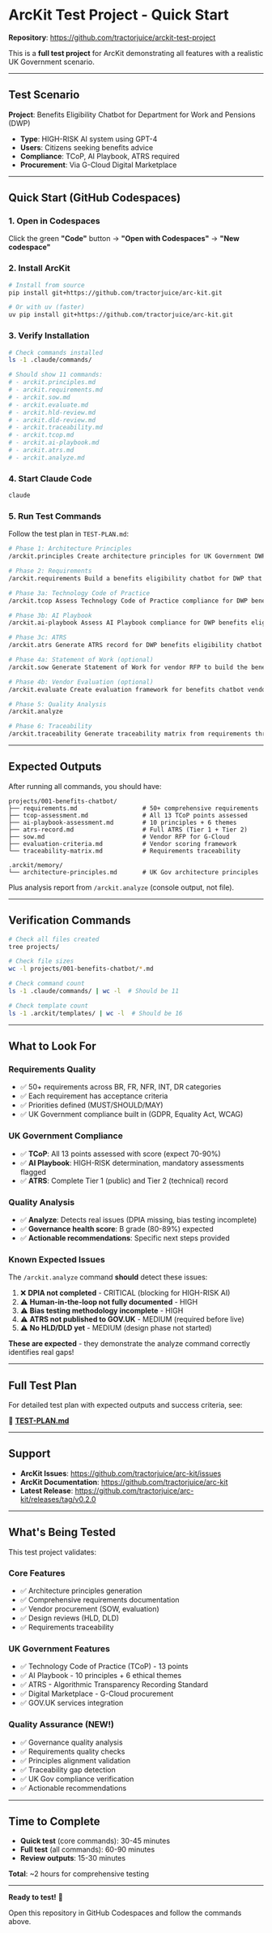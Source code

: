 # ArcKit Test Project - Quick Start

**Repository**: https://github.com/tractorjuice/arckit-test-project

This is a **full test project** for ArcKit demonstrating all features with a realistic UK Government scenario.

---

## Test Scenario

**Project**: Benefits Eligibility Chatbot for Department for Work and Pensions (DWP)
- **Type**: HIGH-RISK AI system using GPT-4
- **Users**: Citizens seeking benefits advice
- **Compliance**: TCoP, AI Playbook, ATRS required
- **Procurement**: Via G-Cloud Digital Marketplace

---

## Quick Start (GitHub Codespaces)

### 1. Open in Codespaces

Click the green **"Code"** button → **"Open with Codespaces"** → **"New codespace"**

### 2. Install ArcKit

```bash
# Install from source
pip install git+https://github.com/tractorjuice/arc-kit.git

# Or with uv (faster)
uv pip install git+https://github.com/tractorjuice/arc-kit.git
```

### 3. Verify Installation

```bash
# Check commands installed
ls -1 .claude/commands/

# Should show 11 commands:
# - arckit.principles.md
# - arckit.requirements.md
# - arckit.sow.md
# - arckit.evaluate.md
# - arckit.hld-review.md
# - arckit.dld-review.md
# - arckit.traceability.md
# - arckit.tcop.md
# - arckit.ai-playbook.md
# - arckit.atrs.md
# - arckit.analyze.md
```

### 4. Start Claude Code

```bash
claude
```

### 5. Run Test Commands

Follow the test plan in `TEST-PLAN.md`:

```bash
# Phase 1: Architecture Principles
/arckit.principles Create architecture principles for UK Government DWP focused on cloud-first, security-by-design, accessibility WCAG 2.2 AA, and AI responsible deployment

# Phase 2: Requirements
/arckit.requirements Build a benefits eligibility chatbot for DWP that uses GPT-4 to answer citizen questions about Universal Credit, Job Seekers Allowance, and disability benefits. Must handle 10,000 concurrent users, comply with UK GDPR, WCAG 2.2 AA accessibility, integrate with existing DWP systems, provide accurate eligibility guidance, support English and Welsh languages, and include human-in-the-loop review before advice is shown to citizens.

# Phase 3a: Technology Code of Practice
/arckit.tcop Assess Technology Code of Practice compliance for DWP benefits eligibility chatbot in Private Beta phase

# Phase 3b: AI Playbook
/arckit.ai-playbook Assess AI Playbook compliance for DWP benefits eligibility chatbot using GPT-4 - this is a HIGH-RISK AI system affecting access to benefits

# Phase 3c: ATRS
/arckit.atrs Generate ATRS record for DWP benefits eligibility chatbot using GPT-4, in Private Beta phase, processing citizen questions about benefits eligibility

# Phase 4a: Statement of Work (optional)
/arckit.sow Generate Statement of Work for vendor RFP to build the benefits eligibility chatbot, 9-month timeline, £1.5M budget, procurement via G-Cloud framework

# Phase 4b: Vendor Evaluation (optional)
/arckit.evaluate Create evaluation framework for benefits chatbot vendors

# Phase 5: Quality Analysis
/arckit.analyze

# Phase 6: Traceability
/arckit.traceability Generate traceability matrix from requirements through design to tests
```

---

## Expected Outputs

After running all commands, you should have:

```
projects/001-benefits-chatbot/
├── requirements.md                  # 50+ comprehensive requirements
├── tcop-assessment.md               # All 13 TCoP points assessed
├── ai-playbook-assessment.md        # 10 principles + 6 themes
├── atrs-record.md                   # Full ATRS (Tier 1 + Tier 2)
├── sow.md                           # Vendor RFP for G-Cloud
├── evaluation-criteria.md           # Vendor scoring framework
└── traceability-matrix.md           # Requirements traceability

.arckit/memory/
└── architecture-principles.md       # UK Gov architecture principles
```

Plus analysis report from `/arckit.analyze` (console output, not file).

---

## Verification Commands

```bash
# Check all files created
tree projects/

# Check file sizes
wc -l projects/001-benefits-chatbot/*.md

# Check command count
ls -1 .claude/commands/ | wc -l  # Should be 11

# Check template count
ls -1 .arckit/templates/ | wc -l  # Should be 16
```

---

## What to Look For

### Requirements Quality
- ✅ 50+ requirements across BR, FR, NFR, INT, DR categories
- ✅ Each requirement has acceptance criteria
- ✅ Priorities defined (MUST/SHOULD/MAY)
- ✅ UK Government compliance built in (GDPR, Equality Act, WCAG)

### UK Government Compliance
- ✅ **TCoP**: All 13 points assessed with score (expect 70-90%)
- ✅ **AI Playbook**: HIGH-RISK determination, mandatory assessments flagged
- ✅ **ATRS**: Complete Tier 1 (public) and Tier 2 (technical) record

### Quality Analysis
- ✅ **Analyze**: Detects real issues (DPIA missing, bias testing incomplete)
- ✅ **Governance health score**: B grade (80-89%) expected
- ✅ **Actionable recommendations**: Specific next steps provided

### Known Expected Issues

The `/arckit.analyze` command **should** detect these issues:

1. ❌ **DPIA not completed** - CRITICAL (blocking for HIGH-RISK AI)
2. ⚠️ **Human-in-the-loop not fully documented** - HIGH
3. ⚠️ **Bias testing methodology incomplete** - HIGH
4. ⚠️ **ATRS not published to GOV.UK** - MEDIUM (required before live)
5. ⚠️ **No HLD/DLD yet** - MEDIUM (design phase not started)

**These are expected** - they demonstrate the analyze command correctly identifies real gaps!

---

## Full Test Plan

For detailed test plan with expected outputs and success criteria, see:

📄 **[TEST-PLAN.md](TEST-PLAN.md)**

---

## Support

- **ArcKit Issues**: https://github.com/tractorjuice/arc-kit/issues
- **ArcKit Documentation**: https://github.com/tractorjuice/arc-kit
- **Latest Release**: https://github.com/tractorjuice/arc-kit/releases/tag/v0.2.0

---

## What's Being Tested

This test project validates:

### Core Features
- ✅ Architecture principles generation
- ✅ Comprehensive requirements documentation
- ✅ Vendor procurement (SOW, evaluation)
- ✅ Design reviews (HLD, DLD)
- ✅ Requirements traceability

### UK Government Features
- ✅ Technology Code of Practice (TCoP) - 13 points
- ✅ AI Playbook - 10 principles + 6 ethical themes
- ✅ ATRS - Algorithmic Transparency Recording Standard
- ✅ Digital Marketplace - G-Cloud procurement
- ✅ GOV.UK services integration

### Quality Assurance (NEW!)
- ✅ Governance quality analysis
- ✅ Requirements quality checks
- ✅ Principles alignment validation
- ✅ Traceability gap detection
- ✅ UK Gov compliance verification
- ✅ Actionable recommendations

---

## Time to Complete

- **Quick test** (core commands): 30-45 minutes
- **Full test** (all commands): 60-90 minutes
- **Review outputs**: 15-30 minutes

**Total**: ~2 hours for comprehensive testing

---

**Ready to test!** 🚀

Open this repository in GitHub Codespaces and follow the commands above.
